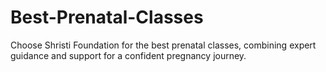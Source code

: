 # Best-Prenatal-Classes
Choose Shristi Foundation for the best prenatal classes, combining expert guidance and support for a confident pregnancy journey.
